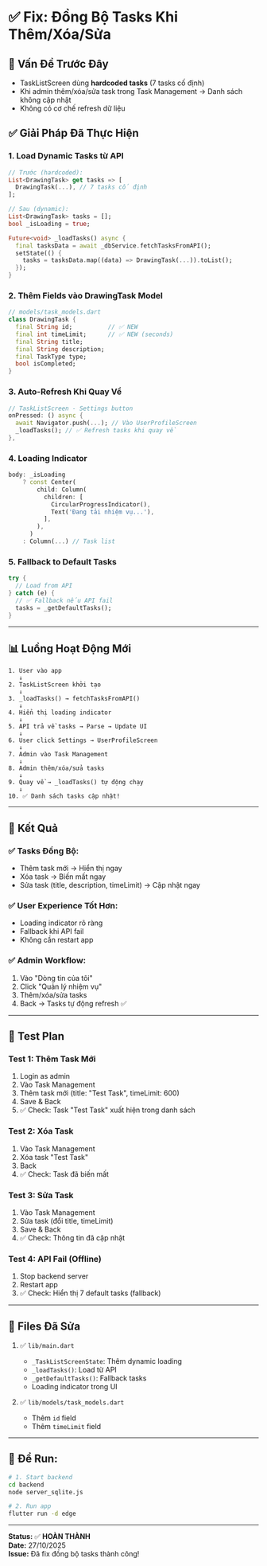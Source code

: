 # ✅ Fix: Đồng Bộ Tasks Khi Thêm/Xóa/Sửa

## 🐛 Vấn Đề Trước Đây
- TaskListScreen dùng **hardcoded tasks** (7 tasks cố định)
- Khi admin thêm/xóa/sửa task trong Task Management → Danh sách không cập nhật
- Không có cơ chế refresh dữ liệu

## ✅ Giải Pháp Đã Thực Hiện

### 1. **Load Dynamic Tasks từ API**
```dart
// Trước (hardcoded):
List<DrawingTask> get tasks => [
  DrawingTask(...), // 7 tasks cố định
];

// Sau (dynamic):
List<DrawingTask> tasks = [];
bool _isLoading = true;

Future<void> _loadTasks() async {
  final tasksData = await _dbService.fetchTasksFromAPI();
  setState(() {
    tasks = tasksData.map((data) => DrawingTask(...)).toList();
  });
}
```

### 2. **Thêm Fields vào DrawingTask Model**
```dart
// models/task_models.dart
class DrawingTask {
  final String id;          // ✅ NEW
  final int timeLimit;      // ✅ NEW (seconds)
  final String title;
  final String description;
  final TaskType type;
  bool isCompleted;
}
```

### 3. **Auto-Refresh Khi Quay Về**
```dart
// TaskListScreen - Settings button
onPressed: () async {
  await Navigator.push(...); // Vào UserProfileScreen
  _loadTasks(); // ✅ Refresh tasks khi quay về
},
```

### 4. **Loading Indicator**
```dart
body: _isLoading
    ? const Center(
        child: Column(
          children: [
            CircularProgressIndicator(),
            Text('Đang tải nhiệm vụ...'),
          ],
        ),
      )
    : Column(...) // Task list
```

### 5. **Fallback to Default Tasks**
```dart
try {
  // Load from API
} catch (e) {
  // ✅ Fallback nếu API fail
  tasks = _getDefaultTasks();
}
```

---

## 📊 Luồng Hoạt Động Mới

```
1. User vào app
   ↓
2. TaskListScreen khởi tạo
   ↓
3. _loadTasks() → fetchTasksFromAPI()
   ↓
4. Hiển thị loading indicator
   ↓
5. API trả về tasks → Parse → Update UI
   ↓
6. User click Settings → UserProfileScreen
   ↓
7. Admin vào Task Management
   ↓
8. Admin thêm/xóa/sửa tasks
   ↓
9. Quay về → _loadTasks() tự động chạy
   ↓
10. ✅ Danh sách tasks cập nhật!
```

---

## 🎯 Kết Quả

### ✅ Tasks Đồng Bộ:
- Thêm task mới → Hiển thị ngay
- Xóa task → Biến mất ngay
- Sửa task (title, description, timeLimit) → Cập nhật ngay

### ✅ User Experience Tốt Hơn:
- Loading indicator rõ ràng
- Fallback khi API fail
- Không cần restart app

### ✅ Admin Workflow:
1. Vào "Dòng tin của tôi"
2. Click "Quản lý nhiệm vụ"
3. Thêm/xóa/sửa tasks
4. Back → Tasks tự động refresh ✅

---

## 🧪 Test Plan

### Test 1: Thêm Task Mới
1. Login as admin
2. Vào Task Management
3. Thêm task mới (title: "Test Task", timeLimit: 600)
4. Save & Back
5. ✅ Check: Task "Test Task" xuất hiện trong danh sách

### Test 2: Xóa Task
1. Vào Task Management
2. Xóa task "Test Task"
3. Back
4. ✅ Check: Task đã biến mất

### Test 3: Sửa Task
1. Vào Task Management
2. Sửa task (đổi title, timeLimit)
3. Save & Back
4. ✅ Check: Thông tin đã cập nhật

### Test 4: API Fail (Offline)
1. Stop backend server
2. Restart app
3. ✅ Check: Hiển thị 7 default tasks (fallback)

---

## 📝 Files Đã Sửa

1. ✅ `lib/main.dart`
   - `_TaskListScreenState`: Thêm dynamic loading
   - `_loadTasks()`: Load từ API
   - `_getDefaultTasks()`: Fallback tasks
   - Loading indicator trong UI

2. ✅ `lib/models/task_models.dart`
   - Thêm `id` field
   - Thêm `timeLimit` field

---

## 🚀 Để Run:

```bash
# 1. Start backend
cd backend
node server_sqlite.js

# 2. Run app
flutter run -d edge
```

---

**Status:** ✅ **HOÀN THÀNH**  
**Date:** 27/10/2025  
**Issue:** Đã fix đồng bộ tasks thành công!


